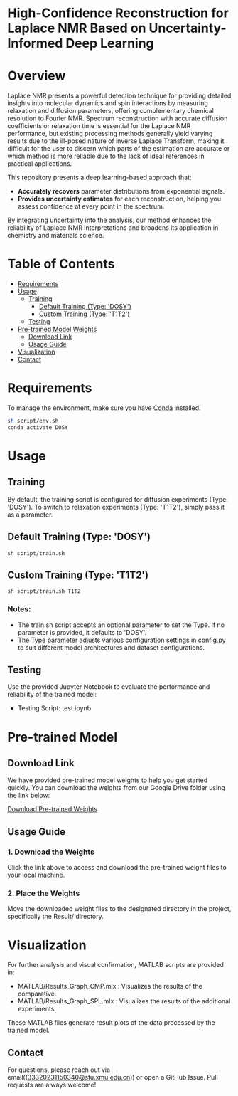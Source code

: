 # High-Confidence Reconstruction for Laplace NMR Based on Uncertainty-Informed Deep Learning

# Overview
Laplace NMR presents a powerful detection technique for providing detailed insights into molecular dynamics and spin interactions by measuring relaxation and diffusion parameters, offering complementary chemical resolution to Fourier NMR. Spectrum reconstruction with accurate diffusion coefficients or relaxation time is essential for the Laplace NMR performance, but existing processing methods generally yield varying results due to the ill-posed nature of inverse Laplace Transform, making it difficult for the user to discern which parts of the estimation are accurate or which method is more reliable due to the lack of ideal references in practical applications.

This repository presents a deep learning-based approach that:
- **Accurately recovers** parameter distributions from exponential signals.
- **Provides uncertainty estimates** for each reconstruction, helping you assess confidence at every point in the spectrum.

By integrating uncertainty into the analysis, our method enhances the reliability of Laplace NMR interpretations and broadens its application in chemistry and materials science.

# Table of Contents
- [Requirements](#requirements)  
- [Usage](#usage)  
  - [Training](#training)  
    - [Default Training (Type: 'DOSY')](#default-training-type-dosy)  
    - [Custom Training (Type: 'T1T2')](#custom-training-type-t1t2)  
  - [Testing](#testing)  
- [Pre-trained Model Weights](#pre-trained-model-weights)
  - [Download Link](#download-link)
  - [Usage Guide](#usage-guide)
- [Visualization](#visualization)  
- [Contact](#contact)

# Requirements
To manage the environment, make sure you have [Conda](https://docs.conda.io/en/latest/) installed.

```bash
sh script/env.sh
conda activate DOSY
```
# Usage
## Training
By default, the training script is configured for diffusion experiments (Type: 'DOSY').
To switch to relaxation experiments (Type: 'T1T2'), simply pass it as a parameter.
## Default Training (Type: 'DOSY')
```shell
sh script/train.sh
```
## Custom Training (Type: 'T1T2')
```shell
sh script/train.sh T1T2
```
### Notes:
- The train.sh script accepts an optional parameter to set the Type. If no parameter is provided, it defaults to 'DOSY'.
- The Type parameter adjusts various configuration settings in config.py to suit different model architectures and dataset configurations.

## Testing
Use the provided Jupyter Notebook to evaluate the performance and reliability of the trained model:
- Testing Script: test.ipynb

# Pre-trained Model
## Download Link
We have provided pre-trained model weights to help you get started quickly. You can download the weights from our Google Drive folder using the link below:

[Download Pre-trained Weights](https://drive.google.com/drive/folders/1VEujZzFJZK7Nz4e7IaoWOnyyWYzn-vYO?usp=sharing)

## Usage Guide
### 1. Download the Weights
Click the link above to access and download the pre-trained weight files to your local machine.

### 2. Place the Weights
Move the downloaded weight files to the designated directory in the project, specifically the Result/ directory.

# Visualization
For further analysis and visual confirmation, MATLAB scripts are provided in:
- MATLAB/Results_Graph_CMP.mlx : Visualizes the results of the comparative.
- MATLAB/Results_Graph_SPL.mlx : Visualizes the results of the additional experiments.

These MATLAB files generate result plots of the data processed by the trained model.

## Contact
For questions, please reach out via email((33320231150340@stu.xmu.edu.cn)) or open a GitHub Issue. Pull requests are always welcome!

